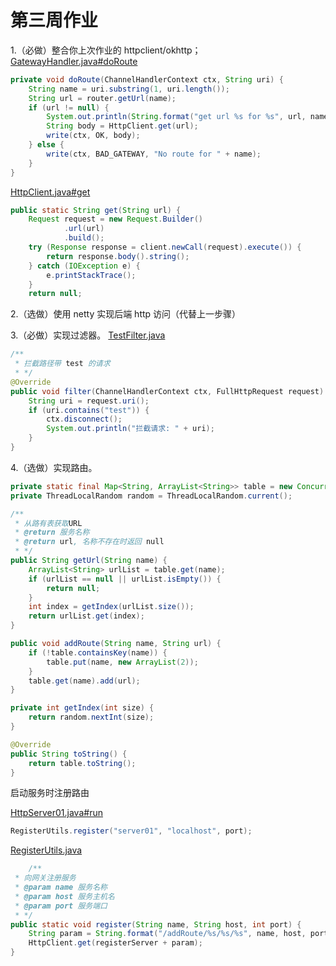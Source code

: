# 第三周作业

1.（必做）整合你上次作业的 httpclient/okhttp；
[GatewayHandler.java#doRoute](gateway/GatewayHandler.java)
```java
private void doRoute(ChannelHandlerContext ctx, String uri) {
    String name = uri.substring(1, uri.length());
    String url = router.getUrl(name);
    if (url != null) {
        System.out.println(String.format("get url %s for %s", url, name));
        String body = HttpClient.get(url);
        write(ctx, OK, body);
    } else {
        write(ctx, BAD_GATEWAY, "No route for " + name);
    }
}
```

[HttpClient.java#get](../week02/http/client/HttpClient.java)

```java
public static String get(String url) {
    Request request = new Request.Builder()
            .url(url)
            .build();
    try (Response response = client.newCall(request).execute()) {
        return response.body().string();
    } catch (IOException e) {
        e.printStackTrace();
    }
    return null;
```

2.（选做）使用 netty 实现后端 http 访问（代替上一步骤）

3.（必做）实现过滤器。
[TestFilter.java](gateway/filter/TestFilter.java)
```java
/**
 * 拦截路径带 test 的请求
 * */
@Override
public void filter(ChannelHandlerContext ctx, FullHttpRequest request) {
    String uri = request.uri();
    if (uri.contains("test")) {
        ctx.disconnect();
        System.out.println("拦截请求: " + uri);
    }
} 
```

4.（选做）实现路由。
[](gateway/route/Router.java)
```java
private static final Map<String, ArrayList<String>> table = new ConcurrentHashMap<>();
private ThreadLocalRandom random = ThreadLocalRandom.current();

/**
 * 从路有表获取URL
 * @return 服务名称
 * @return url, 名称不存在时返回 null
 * */
public String getUrl(String name) {
    ArrayList<String> urlList = table.get(name);
    if (urlList == null || urlList.isEmpty()) {
        return null;
    }
    int index = getIndex(urlList.size());
    return urlList.get(index);
}

public void addRoute(String name, String url) {
    if (!table.containsKey(name)) {
        table.put(name, new ArrayList(2));
    }
    table.get(name).add(url);
}

private int getIndex(int size) {
    return random.nextInt(size);
}

@Override
public String toString() {
    return table.toString();
}
```

启动服务时注册路由

[HttpServer01.java#run](../week02/http/server/socket/HttpServer01.java)
```java
RegisterUtils.register("server01", "localhost", port);
```

[RegisterUtils.java](../week02/http/util/RegisterUtils.java)
```java
    /**
 * 向网关注册服务
 * @param name 服务名称
 * @param host 服务主机名
 * @param port 服务端口
 * */
public static void register(String name, String host, int port) {
    String param = String.format("/addRoute/%s/%s/%s", name, host, port);
    HttpClient.get(registerServer + param);
}
```